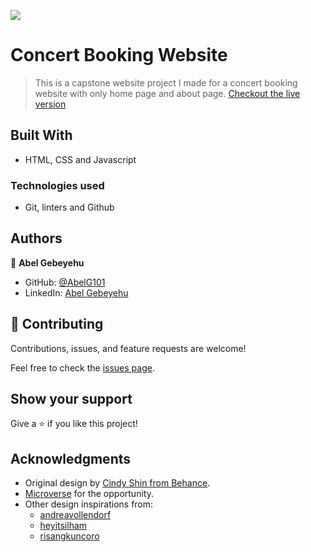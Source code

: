 
![](https://img.shields.io/badge/Microverse-blueviolet)

# Concert Booking Website

> This is a capstone website project I made for a concert booking website with only home page and about page. 
> [Checkout the live version](https://abelg101.github.io/Portfolio-setup-and-mobile-version-skeleton/)

## Built With

- HTML, CSS and Javascript

### Technologies used 
- Git, linters and Github  

## Authors

👤 **Abel Gebeyehu**

- GitHub: [@AbelG101](https://github.com/AbelG101)
- LinkedIn: [Abel Gebeyehu](https://www.linkedin.com/in/abel-gebeyehu-779743183/)

## 🤝 Contributing

Contributions, issues, and feature requests are welcome!

Feel free to check the [issues page](../../issues/).

## Show your support

Give a ⭐️ if you like this project!

## Acknowledgments

- Original design by [Cindy Shin from Behance](https://www.behance.net/gallery/29845175/CC-Global-Summit-2015).
- [Microverse](microverse.org) for the opportunity.
- Other design inspirations from:
  - [andreavollendorf](https://dribbble.com/andreavollendorf)
  - [heyitsilham](https://dribbble.com/heyitsilham)
  - [risangkuncoro](https://dribbble.com/risangkuncoro)
